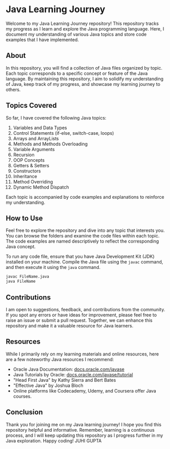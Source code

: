 # Java Learning Journey

Welcome to my Java Learning Journey repository! This repository tracks my progress as I learn and explore the Java programming language. Here, I document my understanding of various Java topics and store code examples that I have implemented.

## About
In this repository, you will find a collection of Java files organized by topic. Each topic corresponds to a specific concept or feature of the Java language. By maintaining this repository, I aim to solidify my understanding of Java, keep track of my progress, and showcase my learning journey to others.

## Topics Covered
So far, I have covered the following Java topics:

1. Variables and Data Types
2. Control Statements (if-else, switch-case, loops)
3. Arrays and ArrayLists
4. Methods and Methods Overloading
5. Variable Arguments
6. Recursion
7. OOP Concepts
8. Getters & Setters
9. Constructors
10. Inheritance
11. Method Overriding
12. Dynamic Method Dispatch

Each topic is accompanied by code examples and explanations to reinforce my understanding.

## How to Use
Feel free to explore the repository and dive into any topic that interests you. You can browse the folders and examine the code files within each topic. The code examples are named descriptively to reflect the corresponding Java concept.

To run any code file, ensure that you have Java Development Kit (JDK) installed on your machine. Compile the Java file using the `javac` command, and then execute it using the `java` command.

```bash
javac FileName.java
java FileName
```

## Contributions
I am open to suggestions, feedback, and contributions from the community. If you spot any errors or have ideas for improvement, please feel free to raise an issue or submit a pull request. Together, we can enhance this repository and make it a valuable resource for Java learners.

## Resources
While I primarily rely on my learning materials and online resources, here are a few noteworthy Java resources I recommend:

- Oracle Java Documentation: [docs.oracle.com/javase](https://docs.oracle.com/javase/)
- Java Tutorials by Oracle: [docs.oracle.com/javase/tutorial](https://docs.oracle.com/javase/tutorial/)
- "Head First Java" by Kathy Sierra and Bert Bates
- "Effective Java" by Joshua Bloch
- Online platforms like Codecademy, Udemy, and Coursera offer Java courses.

## Conclusion
Thank you for joining me on my Java learning journey! I hope you find this repository helpful and informative. Remember, learning is a continuous process, and I will keep updating this repository as I progress further in my Java exploration. Happy coding!
JUHI GUPTA